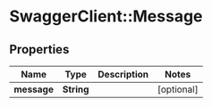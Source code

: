# SwaggerClient::Message

## Properties
Name | Type | Description | Notes
------------ | ------------- | ------------- | -------------
**message** | **String** |  | [optional] 


